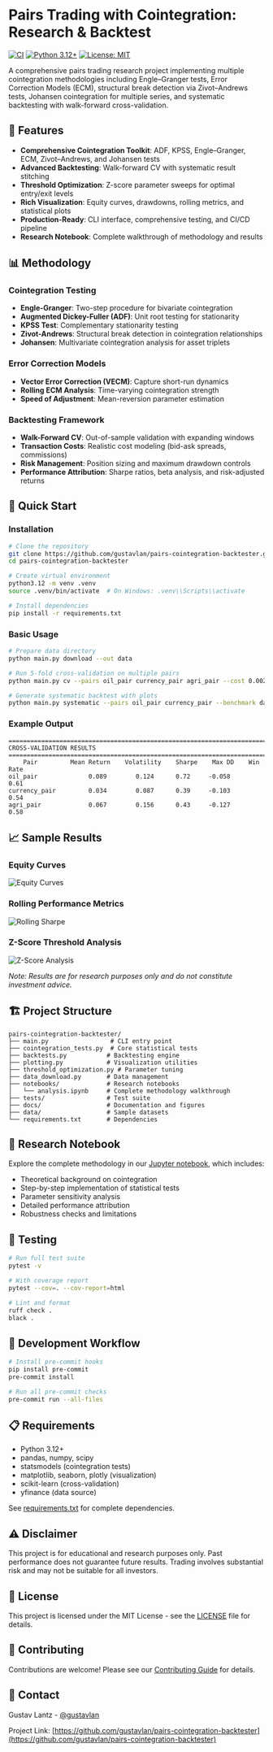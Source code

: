 # Pairs Trading with Cointegration: Research & Backtest

[![CI](https://github.com/gustavlan/cointegration-analysis/actions/workflows/ci.yml/badge.svg?branch=main)](https://github.com/gustavlan/cointegration-analysis/actions/workflows/ci.yml)
[![Python 3.12+](https://img.shields.io/badge/python-3.12+-blue.svg)](https://www.python.org/downloads/)
[![License: MIT](https://img.shields.io/badge/License-MIT-yellow.svg)](https://opensource.org/licenses/MIT)

A comprehensive pairs trading research project implementing multiple cointegration methodologies including Engle–Granger tests, Error Correction Models (ECM), structural break detection via Zivot–Andrews tests, Johansen cointegration for multiple series, and systematic backtesting with walk-forward cross-validation.

## 🎯 Features

- **Comprehensive Cointegration Toolkit**: ADF, KPSS, Engle–Granger, ECM, Zivot–Andrews, and Johansen tests
- **Advanced Backtesting**: Walk-forward CV with systematic result stitching
- **Threshold Optimization**: Z-score parameter sweeps for optimal entry/exit levels
- **Rich Visualization**: Equity curves, drawdowns, rolling metrics, and statistical plots
- **Production-Ready**: CLI interface, comprehensive testing, and CI/CD pipeline
- **Research Notebook**: Complete walkthrough of methodology and results

## 📊 Methodology

### Cointegration Testing
- **Engle-Granger**: Two-step procedure for bivariate cointegration
- **Augmented Dickey-Fuller (ADF)**: Unit root testing for stationarity
- **KPSS Test**: Complementary stationarity testing 
- **Zivot-Andrews**: Structural break detection in cointegration relationships
- **Johansen**: Multivariate cointegration analysis for asset triplets

### Error Correction Models
- **Vector Error Correction (VECM)**: Capture short-run dynamics
- **Rolling ECM Analysis**: Time-varying cointegration strength
- **Speed of Adjustment**: Mean-reversion parameter estimation

### Backtesting Framework
- **Walk-Forward CV**: Out-of-sample validation with expanding windows
- **Transaction Costs**: Realistic cost modeling (bid-ask spreads, commissions)
- **Risk Management**: Position sizing and maximum drawdown controls
- **Performance Attribution**: Sharpe ratios, beta analysis, and risk-adjusted returns

## 🚀 Quick Start

### Installation

```bash
# Clone the repository
git clone https://github.com/gustavlan/pairs-cointegration-backtester.git
cd pairs-cointegration-backtester

# Create virtual environment
python3.12 -m venv .venv
source .venv/bin/activate  # On Windows: .venv\\Scripts\\activate

# Install dependencies
pip install -r requirements.txt
```

### Basic Usage

```bash
# Prepare data directory
python main.py download --out data

# Run 5-fold cross-validation on multiple pairs
python main.py cv --pairs oil_pair currency_pair agri_pair --cost 0.002 --splits 5

# Generate systematic backtest with plots
python main.py systematic --pairs oil_pair currency_pair --benchmark data/sp500_benchmark_data.csv
```

### Example Output

```
================================================================================
CROSS-VALIDATION RESULTS  
================================================================================
    Pair         Mean Return    Volatility    Sharpe    Max DD    Win Rate
oil_pair              0.089        0.124      0.72     -0.058       0.61
currency_pair         0.034        0.087      0.39     -0.103       0.54  
agri_pair             0.067        0.156      0.43     -0.127       0.58
```

## 📈 Sample Results

### Equity Curves
![Equity Curves](docs/images/equity_curves_example.png)

### Rolling Performance Metrics
![Rolling Sharpe](docs/images/rolling_sharpe_example.png)

### Z-Score Threshold Analysis
![Z-Score Analysis](docs/images/z_score_optimization_example.png)

*Note: Results are for research purposes only and do not constitute investment advice.*

## 🏗️ Project Structure

```
pairs-cointegration-backtester/
├── main.py                 # CLI entry point
├── cointegration_tests.py  # Core statistical tests
├── backtests.py           # Backtesting engine
├── plotting.py            # Visualization utilities  
├── threshold_optimization.py # Parameter tuning
├── data_download.py       # Data management
├── notebooks/             # Research notebooks
│   └── analysis.ipynb     # Complete methodology walkthrough
├── tests/                 # Test suite
├── docs/                  # Documentation and figures
├── data/                  # Sample datasets
└── requirements.txt       # Dependencies
```

## 🔬 Research Notebook

Explore the complete methodology in our [Jupyter notebook](notebooks/analysis.ipynb), which includes:

- Theoretical background on cointegration
- Step-by-step implementation of statistical tests
- Parameter sensitivity analysis
- Detailed performance attribution
- Robustness checks and limitations

## 🧪 Testing

```bash
# Run full test suite
pytest -v

# With coverage report  
pytest --cov=. --cov-report=html

# Lint and format
ruff check .
black .
```

## 🔄 Development Workflow

```bash
# Install pre-commit hooks
pip install pre-commit
pre-commit install

# Run all pre-commit checks
pre-commit run --all-files
```

## 📋 Requirements

- Python 3.12+
- pandas, numpy, scipy
- statsmodels (cointegration tests)
- matplotlib, seaborn, plotly (visualization)
- scikit-learn (cross-validation)
- yfinance (data source)

See [requirements.txt](requirements.txt) for complete dependencies.

## ⚠️ Disclaimer

This project is for educational and research purposes only. Past performance does not guarantee future results. Trading involves substantial risk and may not be suitable for all investors.

## 📄 License

This project is licensed under the MIT License - see the [LICENSE](LICENSE) file for details.

## 🤝 Contributing

Contributions are welcome! Please see our [Contributing Guide](CONTRIBUTING.md) for details.

## 📧 Contact

Gustav Lantz - [@gustavlan](https://github.com/gustavlan)

Project Link: [https://github.com/gustavlan/pairs-cointegration-backtester](https://github.com/gustavlan/pairs-cointegration-backtester)
